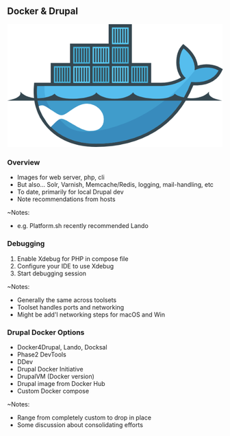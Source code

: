 ## Docker & Drupal

![Drupal on Docker](slides/img/docker-drupal.png)


### Overview

* Images for web server, php, cli
* But also... Solr, Varnish, Memcache/Redis, logging, mail-handling, etc 
* To date, primarily for local Drupal dev
* Note recommendations from hosts

~Notes:
* e.g. Platform.sh recently recommended Lando


### Debugging

1. Enable Xdebug for PHP in compose file
1. Configure your IDE to use Xdebug
1. Start debugging session

~Notes:
* Generally the same across toolsets
* Toolset handles ports and networking
* Might be add'l networking steps for macOS and Win


### Drupal Docker Options

* Docker4Drupal, Lando, Docksal
* Phase2 DevTools
* DDev
* Drupal Docker Initiative
* DrupalVM (Docker version)
* Drupal image from Docker Hub
* Custom Docker compose

~Notes:
* Range from completely custom to drop in place
* Some discussion about consolidating efforts
